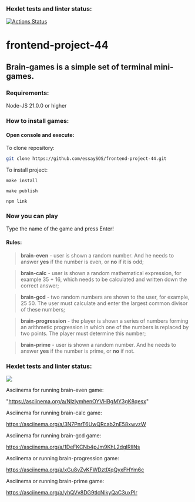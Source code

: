 ### Hexlet tests and linter status:

[![Actions Status](https://github.com/essaySOS/frontend-project-44/actions/workflows/hexlet-check.yml/badge.svg)](https://github.com/essaySOS/frontend-project-44/actions)
# frontend-project-44
## Brain-games is a simple set of terminal mini-games.

### Requirements:

  Node-JS 21.0.0 or higher

### How to install games: 
#### Open console and execute:
  To clone repository:
  ```sh
git clone https://github.com/essaySOS/frontend-project-44.git
```
  To install project:
  ```
make install
```
  ```
make publish
```
  ```
npm link
```

### Now you can play

Type the name of the game and press Enter!

#### Rules:

> **brain-even** - user is shown a random number. And he needs to answer **yes** if the number is even, or **no** if it is odd;

> **brain-calс** - user is shown a random mathematical expression, for example 35 + 16, which needs to be calculated and written down the correct answer;

> **brain-gcd** - two random numbers are shown to the user, for example, 25 50. The user must calculate and enter the largest common divisor of these numbers;

> **brain-progression** - the player is shown a series of numbers forming an arithmetic progression in which one of the numbers is replaced by two points. The player must determine this number;

> **brain-prime** - user is shown a random number. And he needs to answer **yes** if the number is prime, or **no** if not.

### Hexlet tests and linter status:
<a href="https://codeclimate.com/github/essaySOS/frontend-project-44/maintainability"><img src="https://api.codeclimate.com/v1/badges/1e75e1e6695dcfe06dfd/maintainability" /></a>

Asciinema for running brain-even game: 
 
 "https://asciinema.org/a/NlzlymhenOYVHBgMY3gK8qesx"

Asciinema for running brain-calc game:

 https://asciinema.org/a/3N7PnrT6UwQRcab2nE58xwvzW

Asciinema for running brain-gcd game:

 https://asciinema.org/a/1DeFKCNb4pJm9KhL2dgIRIlNs
 
 Asciinema or running brain-progression game:

 https://asciinema.org/a/xGu8vZvKFWDztlXqQyxFHYm6c
 
 Asciinema or running brain-prime game:
 
  https://asciinema.org/a/yhQVv8DG9tIcNlkyQaC3uxPIr